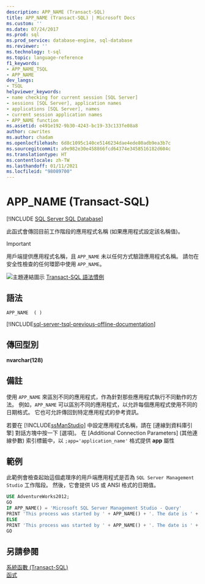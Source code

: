 ```yaml
---
description: APP_NAME (Transact-SQL)
title: APP_NAME (Transact-SQL) | Microsoft Docs
ms.custom: ''
ms.date: 07/24/2017
ms.prod: sql
ms.prod_service: database-engine, sql-database
ms.reviewer: ''
ms.technology: t-sql
ms.topic: language-reference
f1_keywords:
- APP_NAME_TSQL
- APP_NAME
dev_langs:
- TSQL
helpviewer_keywords:
- name checking for current session [SQL Server]
- sessions [SQL Server], application names
- applications [SQL Server], names
- current session application names
- APP_NAME function
ms.assetid: e491e192-9b30-4243-bc19-33c133fe08a8
author: cawrites
ms.author: chadam
ms.openlocfilehash: 6d8c1095c140ce5146234dae4ede80adb9ea3b7c
ms.sourcegitcommit: a9e982e30e458866fcd64374e3458516182d604c
ms.translationtype: HT
ms.contentlocale: zh-TW
ms.lasthandoff: 01/11/2021
ms.locfileid: "98089700"
---
```

# <a name="app_name-transact-sql"></a>APP_NAME (Transact-SQL)
[!INCLUDE [SQL Server SQL Database](../../includes/applies-to-version/sql-asdb.md)]

此函式會傳回目前工作階段的應用程式名稱 (如果應用程式設定該名稱值)。
  
> [!IMPORTANT]  
>  用戶端提供應用程式名稱，且 `APP_NAME` 未以任何方式驗證應用程式名稱。 請勿在安全性檢查的任何環節中使用 `APP_NAME`。  
  
![主題連結圖示](../../database-engine/configure-windows/media/topic-link.gif "主題連結圖示") [Transact-SQL 語法慣例](../../t-sql/language-elements/transact-sql-syntax-conventions-transact-sql.md)
  
## <a name="syntax"></a>語法  
  
```syntaxsql
APP_NAME  ( )  
```  
  
[!INCLUDE[sql-server-tsql-previous-offline-documentation](../../includes/sql-server-tsql-previous-offline-documentation.md)]

## <a name="return-types"></a>傳回型別
**nvarchar(128)**
  
## <a name="remarks"></a>備註  
使用 `APP_NAME` 來區別不同的應用程式，作為針對那些應用程式執行不同動作的方法。 例如，`APP_NAME` 可以區別不同的應用程式，以允許每個應用程式使用不同的日期格式。 它也可允許傳回到特定應用程式的參考資訊。
  
若要在 [!INCLUDE[ssManStudio](../../includes/ssmanstudio-md.md)] 中設定應用程式名稱，請在 [連線到資料庫引擎] 對話方塊中按一下 [選項]。 在 [Additional Connection Parameters] (其他連線參數) 索引標籤中，以 `;app='application_name'` 格式提供 **app** 屬性
  
## <a name="example"></a>範例  
此範例會檢查起始這個處理序的用戶端應用程式是否為 `SQL Server Management Studio` 工作階段。 然後，它會提供 US 或 ANSI 格式的日期值。
  
```sql
USE AdventureWorks2012;  
GO  
IF APP_NAME() = 'Microsoft SQL Server Management Studio - Query'  
PRINT 'This process was started by ' + APP_NAME() + '. The date is ' + CONVERT ( VARCHAR(100) , GETDATE(), 101) + '.';  
ELSE   
PRINT 'This process was started by ' + APP_NAME() + '. The date is ' + CONVERT ( VARCHAR(100) , GETDATE(), 102) + '.';  
GO  
```  
  
## <a name="see-also"></a>另請參閱
[系統函數 &#40;Transact-SQL&#41;](../../relational-databases/system-functions/system-functions-category-transact-sql.md)  
[函式](../../t-sql/functions/functions.md)
  
  
